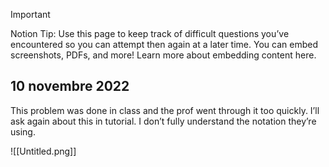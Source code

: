 > [!important]  
> Notion Tip: Use this page to keep track of difficult questions you’ve encountered so you can attempt then again at a later time. You can embed screenshots, PDFs, and more! Learn more about embedding content here.  

  

## 10 novembre 2022

This problem was done in class and the prof went through it too quickly. I’ll ask again about this in tutorial. I don’t fully understand the notation they’re using.

![[Untitled.png]]